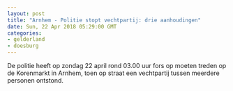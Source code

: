 ```yaml
---
layout: post
title: "Arnhem - Politie stopt vechtpartij: drie aanhoudingen"
date: Sun, 22 Apr 2018 05:29:00 GMT
categories: 
- gelderland 
- doesburg 
---
```


De politie heeft op zondag 22 april rond 03.00 uur fors op moeten treden op de Korenmarkt in Arnhem, toen op straat een vechtpartij tussen meerdere personen ontstond.
